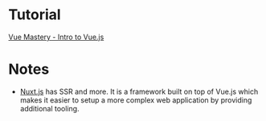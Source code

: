 # Tutorial

[Vue Mastery - Intro to Vue.js](https://www.vuemastery.com/courses/intro-to-vue-js)

# Notes

- [Nuxt.js](https://nuxtjs.org/) has SSR and more. It is a framework built on top of Vue.js which makes it easier to setup a more complex web application by providing additional tooling.
